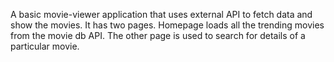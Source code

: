 A basic movie-viewer application that uses external API to fetch data and show the movies.
It has two pages. Homepage loads all the trending movies from the movie db API.
The other page is used to search for details of a particular movie.
